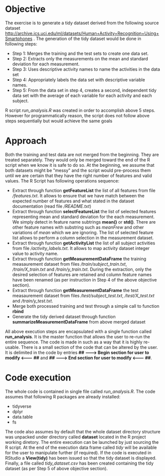 
# Objective

The exercise is to generate a tidy dataset derived from the following source dataset http://archive.ics.uci.edu/ml/datasets/Human+Activity+Recognition+Using+Smartphones . The generation of the tidy dataset would be done in following steps:

* Step 1: Merges the training and the test sets to create one data set.
* Step 2: Extracts only the measurements on the mean and standard deviation for each measurement. 
* Step 3: Uses descriptive activity names to name the activities in the data set
* Step 4: Appropriately labels the data set with descriptive variable names. 
* Step 5: From the data set in step 4, creates a second, independent tidy data set with the average of each variable for each activity and each subject.

R script *run_analysis.R* was created in order to accomplish above 5 steps. However for programmatically reason, the script does not follow above steps sequentially but would achieve the same goals

# Approach

Both the training and test data are not merged from the beginning. They are treated separately. They would only be merged toward the end of the R script when we know it is safe to do so. At the beginning, we assume that both datasets might be "messy" and the script would pre-process them until we are certain that they have the right number of features and valid values. The R Script has following operations sequence:

* Extract through function **getFeatureList** the list of all features from file *<path to dataset directory>/features.txt*. It allows to ensure that we have match between the expected number of features and what stated in the dataset documentation (read file *<path to dataset directory>/README.txt*)
* Extract through function **selectFeatureList** the list of selected features representing mean and standard deviation for the each measurement. We simply detect in feature name subtrings **mean()** or **std()**. There are other feature names with substring such as *meanFrew* and other variations of *mean* which we are ignoring. The list of selected feature list allows to perform a column selection in the measurement dataset.
* Extract through function **getActivityList** the list of all subject activities from file *<path to dataset directory>/activity_labels.txt*. It allows to map activity dataset integer value to activity name.
* Extract through function **getMeasurementDataFrame** the training measaurement dataset from files *<path to dataset directory>/train/subject_train.txt*, *<path to dataset directory>/train/X_train.txt* and *<path to dataset directory>/train/y_train.txt*. During the extraction, only the desired selection of features are retained and column feature names have been renamed (as per instruction in Step 4 of the above objective section). 
* Extract through function **getMeasurementDataFrame** the test measaurement dataset from files *<path to dataset directory>/test/subject_test.txt*, *<path to dataset directory>/test/X_test.txt* and *<path to dataset directory>/train/y_test.txt*.
* Merge both processed training and test through a simple call to function **rbind**
* Generate the tidy derived dataset through function **summarizeMeasurementDataFrame** from above merged dataset
  
All above execution steps are encapsulated with a single function called **run_analysis**. It is the master function that allows the user to re-run the entire sequence. The code is made in such as a way that it is highly re-usable. There is a small section of the code that can be altered by the user. It is delimited in the code by entries **## ---> Begin section for user to modify <--- ##** and **## ---> End section for user to modify <--- ##**.

# Code execution

The whole code is contained in single file called *run_analysis.R*. The code assumes that following R packages are already installed:

* tidyverse
* dplyr
* data.table
* fs
  
The code also assumes by default that the whole dataset directory structure was unpacked under directory called **dataset** located in the R project working diretory. The entire execution can be launched by just sourcing the R script. At the end of the execution data frame called *tidy* will be available for the user to manipulate further (if required). If the code is executed in RStudio a **View(tidy)** has been issued so that the tidy dataset is displayed. Finally, a file called *tidy_dataset.csv* has been created containing the tidy dataset (as per Step 5 of above objective section).

